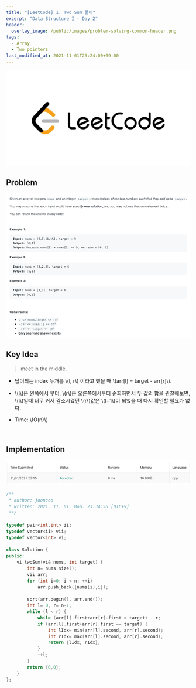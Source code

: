 ```yaml
---
title: "[LeetCode] 1. Two Sum 풀이"
excerpt: "Data Structure I - Day 2"
header:
  overlay_image: /public/images/problem-solving-common-header.png
tags:
  - Array
  - Two pointers
last_modified_at: 2021-11-01T23:24:00+09:00
---
```

<a href="https://leetcode.com/">
    <img src="/public/images/leetcode-logo.jpeg"/>
</a>

## Problem
<a href="https://leetcode.com/problems/two-sum/">
    <img src="/public/images/leetcode-1.png"/>
</a>

<br/>

## Key Idea
> meet in the middle.

- 답이되는 index 두개를 \\(l, r\\) 이라고 했을 때 \\(arr[l] = target - arr[r]\\).
- \\(l\\)은 왼쪽에서 부터, \\(r\\)은 오른쪽에서부터 순회하면서 두 값의 합을 관찰해보면, \\(l\\)일때 너무 커서 감소시켰던 \\(r\\)값은 \\(l+1\\)이 되었을 때 다시 확인할 필요가 없다.

- Time: \\(O(n)\\)

<br/>

## Implementation
<img src="/public/images/leetcode-1-result.png"/>

```cpp
/**
 * author: jooncco
 * written: 2021. 11. 01. Mon. 23:34:56 [UTC+9]
 **/

typedef pair<int,int> ii;
typedef vector<ii> vii;
typedef vector<int> vi;

class Solution {
public:
    vi twoSum(vi& nums, int target) {
        int n= nums.size();
        vii arr;
        for (int i=0; i < n; ++i)
            arr.push_back({nums[i],i});

        sort(arr.begin(), arr.end());
        int l= 0, r= n-1;
        while (l < r) {
            while (arr[l].first+arr[r].first > target) --r;
            if (arr[l].first+arr[r].first == target) {
                int lIdx= min(arr[l].second, arr[r].second);
                int rIdx= max(arr[l].second, arr[r].second);
                return {lIdx, rIdx};
            }
            ++l;
        }
        return {0,0};
    }
};

```